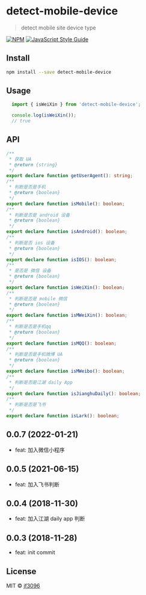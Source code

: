 # detect-mobile-device

> detect mobile site device type

[![NPM](https://img.shields.io/npm/v/detect-mobile-device.svg)](https://www.npmjs.com/package/detect-mobile-device) [![JavaScript Style Guide](https://img.shields.io/badge/code_style-standard-brightgreen.svg)](https://standardjs.com)

## Install

```bash
npm install --save detect-mobile-device
```

## Usage

```javascript
  import { isWeiXin } from 'detect-mobile-device';

  console.log(isWeiXin());
  // true
```

## API

```typescript
/**
 * 获取 UA
 * @return {string}
 */
export declare function getUserAgent(): string;
/**
 * 判断是否是手机
 * @return {boolean}
 */
export declare function isMobile(): boolean;
/**
 * 判断是否是 android 设备
 * @return {boolean}
 */
export declare function isAndroid(): boolean;
/**
 * 判断是否 ios 设备
 * @return {boolean}
 */
export declare function isIOS(): boolean;
/**
 * 是否是 微信 设备
 * @return {boolean}
 */
export declare function isWeiXin(): boolean;
/**
 * 判断是否是 mobile 微信
 * @return {boolean}
 */
export declare function isMWeiXin(): boolean;
/**
 * 判断是否是手机qq
 * @return {boolean}
 */
export declare function isMQQ(): boolean;
/**
 * 判断是否是手机微博 UA
 * @return {boolean}
 */
export declare function isMWeibo(): boolean;
/**
 * 判断是否是江湖 daily App
 */
export declare function isJianghuDaily(): boolean;
/**
 * 判断是否是飞书
 */
export declare function isLark(): boolean;
```

## 0.0.7 (2022-01-21)
* feat: 加入微信小程序

## 0.0.5 (2021-06-15)
* feat: 加入飞书判断

## 0.0.4 (2018-11-30)
* feat: 加入江湖 daily app 判断

## 0.0.3 (2018-11-28)
* feat: init commit

## License

MIT © [jf3096](https://github.com/jf3096)
